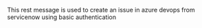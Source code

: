 This rest message is used to create an issue in azure devops from servicenow using basic authentication
